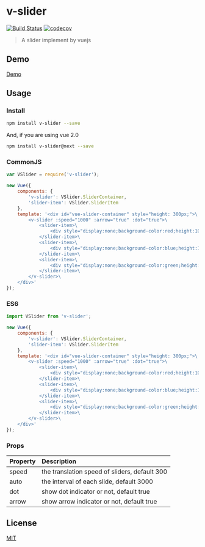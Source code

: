 # v-slider
[![Build Status](https://travis-ci.org/lakb248/v-slider.svg?branch=master)](https://travis-ci.org/lakb248/v-slider)
[![codecov](https://codecov.io/gh/lakb248/v-slider/branch/master/graph/badge.svg)](https://codecov.io/gh/lakb248/v-slider)

> A slider implement by vuejs

## Demo

[Demo](https://lakb248.github.io/v-slider)

## Usage

### Install

```bash
npm install v-slider --save
```

And, if you are using vue 2.0

```bash
npm install v-slider@next --save
```

### CommonJS

```javascript
var VSlider = require('v-slider');

new Vue({
    components: {
        'v-slider': VSlider.SliderContainer,
        'slider-item': VSlider.SliderItem
    },
    template: '<div id="vue-slider-container" style="height: 300px;">\
        <v-slider :speed="1000" :arrow="true" :dot="true">\
            <slider-item>\
                <div style="display:none;background-color:red;height:100%;">SliderA</div>\
            </slider-item>\
            <slider-item>\
                <div style="display:none;background-color:blue;height:100%;">SliderB</div>\
            </slider-item>\
            <slider-item>\
                <div style="display:none;background-color:green;height:100%;">SliderC</div>\
            </slider-item>\
        </v-slider>\
    </div>'
});
```

### ES6
```javascript
import VSlider from 'v-slider';

new Vue({
    components: {
        'v-slider': VSlider.SliderContainer,
        'slider-item': VSlider.SliderItem
    },
    template: '<div id="vue-slider-container" style="height: 300px;">\
        <v-slider :speed="1000" :arrow="true" :dot="true">\
            <slider-item>\
                <div style="display:none;background-color:red;height:100%;">SliderA</div>\
            </slider-item>\
            <slider-item>\
                <div style="display:none;background-color:blue;height:100%;">SliderB</div>\
            </slider-item>\
            <slider-item>\
                <div style="display:none;background-color:green;height:100%;">SliderC</div>\
            </slider-item>\
        </v-slider>\
    </div>'
});
```

### Props

| Property | Description |
|:--|:--|
|speed| the translation speed of sliders, default 300 |
|auto| the interval of each slide, default 3000 |
|dot| show dot indicator or not, default true |
|arrow| show arrow indicator or not, default true |

## License

[MIT](http://opensource.org/licenses/MIT)
